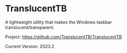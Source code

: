 # TranslucentTB

A lightweight utility that makes the Windows taskbar translucent/transparent.

Project: https://github.com/TranslucentTB/TranslucentTB

Current Version: 2023.2
